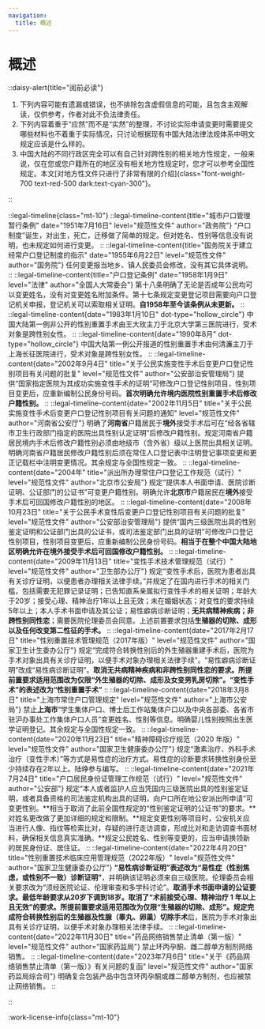 ```yaml
---
navigation:
  title: 概述
---
```

# 概述

<!-- markdownlint-disable MD033 -->
::daisy-alert{title="阅前必读"}

1. 下列内容可能有遗漏或错误，也不排除包含虚假信息的可能，且包含主观解读，仅供参考，作者对此不负法律责任。
1. 下列内容着重于“应然”而不是“实然”的整理，不讨论实际申请变更时需要提交哪些材料也不着重于实际情况，只讨论根据现有中国大陆法律法规体系中明文规定应该是什么样的。
1. 中国大陆的不同行政区完全可以有自己针对跨性别的相关地方性规定，一般来说，仅在您或您户籍所在的地区没有相关地方性规定时，您才可以参考全国性规定。本文[对地方性文件只进行了非常有限的介绍]{class="font-weight-700 text-red-500 dark:text-cyan-300"}。

::

::legal-timeline{class="mt-10"}
::legal-timeline-content{title="城市户口管理暂行条例" date="1951年7月16日" level="规范性文件" author="政务院"}
“户口制度”诞生，对出生，死亡，迁移做了简单的规定。但对姓名、性别等信息没有说明，也未规定如何进行变更。
::
::legal-timeline-content{title="国务院关于建立经常户口登记制度的指示" date="1955年6月22日" level="规范性文件" author="国务院"}
任何变更报当地乡、镇人民委员会修改，没有其它具体说明。
::
::legal-timeline-content{title="户口登记条例" date="1958年1月9日" level="法律" author="全国人大常委会"}
第十八条明确了无论是否成年公民均可以变更姓名，没有对变更姓名附加条件。第十七条规定变更登记项目需要向户口登记机关申报，登记机关可以索取相关证明。**自1958年至今该条例从未更新。**
::
::legal-timeline-content{date="1983年1月10日" dot-type="hollow_circle"}
中国大陆第一例非公开的性别重置手术由王大玫主刀于北京大学第三医院进行，受术对象是跨性别女性。
::
::legal-timeline-content{date="1990年8月" dot-type="hollow_circle"}
中国大陆第一例公开报道的性别重置手术由何清濂主刀于上海长征医院进行，受术对象是跨性别女性。
::
::legal-timeline-content{date="2002年9月4日" title="关于公民实施变性手术后变更户口登记性别项目有关问题的批复" level="规范性文件" author="公安部治安管理局"}
提供“国家指定医院为其成功实施变性手术的证明”可修改户口登记性别项目，性别项目变更后，应重新编制公民身份号码。**首次明确允许境内医院性别重置手术后修改户籍性别。**
::
::legal-timeline-content{date="2002年11月5日" title="关于公民实施变性手术后变更户口登记性别项目有关问题的通知" level="规范性文件" author="河南省公安厅"}
明确了**河南省**户籍居民于**境外**接受手术后可在“经各省辖市卫生行政部门指定的医院出具性别认定证明”后修改户籍性别。规定河南省户籍居民境内手术后修改户籍性别必须由地级市（含外省）级以上医院出具相关证明。明确河南省户籍居民修改户籍性别后须在常住人口登记表中注明登记事项变更和更正记载栏中注明变更情况。其余规定与全国性规定一致。
::
::legal-timeline-content{date="2004年" title="派出所办理常住户口登记工作规范（试行）" level="规范性文件" author="北京市公安局"}
规定“提供本人书面申请、医院诊断证明、公证部门的公证书”可变更户籍性别。明确允许**北京市**户籍居民在**境外**接受手术后可回国修改户籍性别的地区。
::
::legal-timeline-content{date="2008年10月23日" title="关于公民手术变性后变更户口登记性别项目有关问题的批复" level="规范性文件" author="公安部治安管理局"}
提供“国内三级医院出具的性别鉴定证明和公证部门出具的公证书，或司法鉴定部门出具的证明”可修改户口登记性别项目，性别项目变更后，应重新编制公民身份号码。**相当于在整个中国大陆地区明确允许在境外接受手术后可回国修改户籍性别。**
::
::legal-timeline-content{date="2009年11月13日" title="变性手术技术管理规范（试行）" level="规范性文件" author="卫生部办公厅"}
规定“变性手术后，医院为患者出具有关诊疗证明，以便患者办理相关法律手续。”并规定了在国内进行手术的相关门槛，包括需要无犯罪记录证明；已告知直系亲属拟行变性手术的相关证明；年龄大于20岁；接受心理、精神治疗1年以上且无效；未在婚姻状态；对变性的要求持续 5年以上；本人手术书面申请及其公证；易性癖病诊断证明；**无共病精神疾病；非跨性别同性恋**；需要医院伦理委员会同意。上述前置要求包括**生殖器的切除、成形以及任何改变第二性征的手术。**
::
::legal-timeline-content{date="2017年2月17日" title="性别重置技术管理规范（2017年版）" level="规范性文件" author="国家卫生计生委办公厅"}
规定“完成符合转换性别后的外生殖器重建手术后，医院为手术对象出具有关诊疗证明，以便手术对象办理相关法律手续”。“易性癖病诊断证明”改成“易性病诊断证明”。**取消无共病精神疾病和非跨性别同性恋的要求。所提前置要求适用范围改为仅限“外生殖器的切除、成形及女变男乳房切除”。“变性手术”的表述改为“性别重置手术”**
::
::legal-timeline-content{date="2018年3月8日" title="上海市常住户口管理规定" level="规范性文件" author="上海市公安局"}
禁止**上海市**“学生集体户口、博士后工作站集体户口以及中央各部委、各省市驻沪办事处工作集体户口人员”变更姓名、性别等信息。明确婴儿性别按照出生医学证明登记。其余规定与全国性规定一致。
::
::legal-timeline-content{date="2020年11月23日" title="精神障碍诊疗规范（2020 年版）" level="规范性文件" author="国家卫生健康委办公厅"}
规定“激素治疗、外科手术治疗（变性手术）”等方式是易性症的治疗方式。易性症的诊断要求转换性别身份至少持续存在2年以上。陆峥参与编写。
::
::legal-timeline-content{date="2021年7月24日" title="户口居民身份证管理工作规范（试行）" level="规范性文件" author="公安部"}
规定“本人或者监护人应当凭国内三级医院出具的性别鉴定证明，或者具备资格的司法鉴定机构出具的证明，向户口所在地公安派出所申请”可变更性别。**相当于取消了此前全国性规定的“性别鉴定证明的公证书”的要求。**对姓名更改做了更加详细的规定和限制。**规定变更性别等项目时，公安机关应当进行人像、指纹等检索比对，存疑的进行走访调查，形成比对和走访调查书面材料，确保相关信息真实准确。**规定公民姓名、性别等变更的，应当申请换领新的居民身份证、居住证。
::
::legal-timeline-content{date="2022年4月20日" title="性别重置技术临床应用管理规范（2022年版）" level="规范性文件" author="国家卫生健康委办公厅"}
**“易性病诊断证明”表述改为“易性症（性别焦虑，或性别不一致）诊断证明”**，并明确该证明必须来自三级医院。伦理委员会相关要求改为“须经医院论证、伦理审查和多学科讨论”。**取消手术书面申请的公证要求。最低年龄要求从20岁下调到18岁。取消了“术前接受心理、精神治疗 1 年以上且无效”的要求。所提前置要求适用范围改为仅限“生殖器的切除、成形”。**规定完成符合转换性别后的**生殖器及性腺（睾丸、卵巢）切除手术**后，医院为手术对象出具有关诊疗证明，以便手术对象办理相关法律手续。
::
::legal-timeline-content{date="2022年11月30日" title="药品网络销售禁止清单（第一版）" level="规范性文件" author="国家药监局"}
禁止环丙孕酮、雌二醇单方制剂网络销售。
::
::legal-timeline-content{date="2023年7月6日" title="关于《药品网络销售禁止清单（第一版）》有关问题的复函" level="规范性文件" author="国家药监局综合司"}
明确复合包装产品中包含环丙孕酮或雌二醇单方制剂，也应被禁止网络销售。
::

::

:work-license-info{class="mt-10"}
